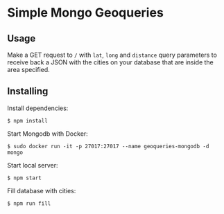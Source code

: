 # Simple Mongo Geoqueries

## Usage

Make a GET request to `/` with `lat`, `long` and `distance` query parameters to receive back a JSON with the cities on your database that are inside the area specified.

## Installing

Install dependencies:

`$ npm install`

Start Mongodb with Docker:

`$ sudo docker run -it -p 27017:27017 --name geoqueries-mongodb -d mongo`

Start local server:

`$ npm start`

Fill database with cities:

`$ npm run fill`